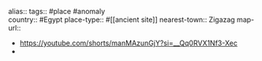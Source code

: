 alias::
tags:: #place #anomaly  
country:: #Egypt 
place-type:: #[[ancient site]]
nearest-town:: Zigazag
map-url::

- https://youtube.com/shorts/manMAzunGjY?si=__Qq0RVX1Nf3-Xec
-